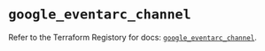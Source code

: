 # `google_eventarc_channel`

Refer to the Terraform Registory for docs: [`google_eventarc_channel`](https://registry.terraform.io/providers/hashicorp/google-beta/5.9.0/docs/resources/google_eventarc_channel).
